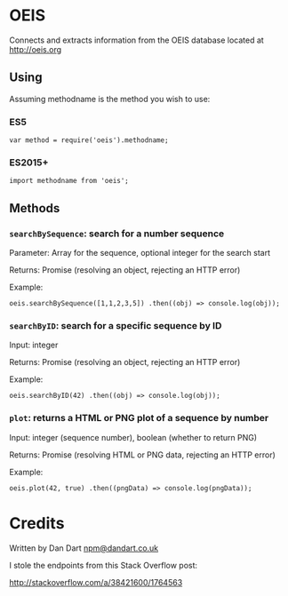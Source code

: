 # OEIS

Connects and extracts information from the OEIS database located at http://oeis.org

## Using

Assuming methodname is the method you wish to use:

### ES5
`var method = require('oeis').methodname;`

### ES2015+
`import methodname from 'oeis';`

## Methods

### `searchBySequence`: search for a number sequence

Parameter: Array for the sequence, optional integer for the search start

Returns: Promise (resolving an object, rejecting an HTTP error)

Example:

`
oeis.searchBySequence([1,1,2,3,5])
    .then((obj) => console.log(obj));
`

### `searchByID`: search for a specific sequence by ID

Input: integer

Returns: Promise (resolving an object, rejecting an HTTP error)

Example:

`
oeis.searchByID(42)
    .then((obj) => console.log(obj));
`

### `plot`: returns a HTML or PNG plot of a sequence by number

Input: integer (sequence number), boolean (whether to return PNG)

Returns: Promise (resolving HTML or PNG data, rejecting an HTTP error)

Example:

`
oeis.plot(42, true)
    .then((pngData) => console.log(pngData));
`


# Credits

Written by Dan Dart <npm@dandart.co.uk>

I stole the endpoints from this Stack Overflow post:

http://stackoverflow.com/a/38421600/1764563
